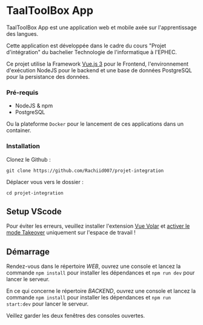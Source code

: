 # TaalToolBox App

TaalToolBox App est une application web et mobile axée sur l'apprentissage des langues.

Cette application est développée dans le cadre du cours "Projet d'intégration" du bachelier Technologie de l'informatique à l'EPHEC.

Ce projet utilise la Framework [Vue.js 3](https://vuejs.org/) pour le Frontend, l'environnement
d'exécution NodeJS pour le backend et une base de données PostgreSQL pour la persistance des données.

### Pré-requis

- NodeJS & npm
- PostgreSQL

Ou la plateforme `Docker` pour le lancement de ces applications dans un container.

### Installation

Clonez le Github :

```
git clone https://github.com/Rachiid007/projet-integration
```

Déplacer vous vers le dossier :

```
cd projet-integration
```

## Setup VScode

Pour éviter les erreurs, veuillez installer l'extension [Vue Volar](https://marketplace.visualstudio.com/items?itemName=Vue.volar) et [activer le mode Takeover](https://vuejs.org/guide/typescript/overview.html#volar-takeover-mode) uniquement sur l'espace de travail !

## Démarrage

Rendez-vous dans le répertoire _WEB_, ouvrez une console et lancez la commande `npm install` pour installer les dépendances et `npm run dev` pour lancer le serveur.

En ce qui concerne le répertoire _BACKEND_, ouvrez une console et lancez la commande `npm install` pour installer les dépendances et `npm run start:dev` pour lancer le serveur.

Veillez garder les deux fenêtres des consoles ouvertes.
